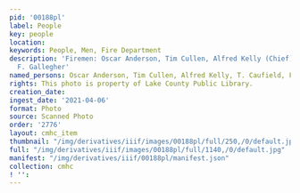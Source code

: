 ```yaml
---
pid: '00188pl'
label: People
key: people
location: 
keywords: People, Men, Fire Department
description: 'Firemen: Oscar Anderson, Tim Cullen, Alfred Kelly (Chief), T. Caufield,
  F. Gallegher'
named_persons: Oscar Anderson, Tim Cullen, Alfred Kelly, T. Caufield, F. Gallegher
rights: This photo is property of Lake County Public Library.
creation_date: 
ingest_date: '2021-04-06'
format: Photo
source: Scanned Photo
order: '2776'
layout: cmhc_item
thumbnail: "/img/derivatives/iiif/images/00188pl/full/250,/0/default.jpg"
full: "/img/derivatives/iiif/images/00188pl/full/1140,/0/default.jpg"
manifest: "/img/derivatives/iiif/00188pl/manifest.json"
collection: cmhc
! '': 
---
```

